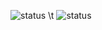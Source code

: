 
![status](https://github-readme-stats.vercel.app/api?username=saidjonjalolov&show_icons=true&theme=radical)
\t
![status](https://github-readme-stats.vercel.app/api/top-langs/?username=saidjonjalolov&layout=compact)

